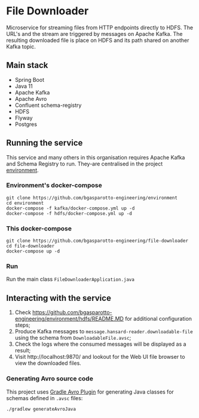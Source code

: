 # File Downloader
Microservice for streaming files from HTTP endpoints directly to HDFS. The URL's and the stream are triggered by
messages on Apache Kafka. The resulting downloaded file is place on HDFS and its path shared on another Kafka topic.

## Main stack
- Spring Boot
- Java 11
- Apache Kafka
- Apache Avro
- Confluent schema-registry
- HDFS
- Flyway
- Postgres

## Running the service
This service and many others in this organisation requires Apache Kafka and Schema Registry to run. They-are centralised
in the project [environment](https://github.com/bgasparotto-engineering/environment).

### Environment's docker-compose
```shell script
git clone https://github.com/bgasparotto-engineering/environment
cd environment
docker-compose -f kafka/docker-compose.yml up -d
docker-compose -f hdfs/docker-compose.yml up -d
```

### This docker-compose
```shell script
git clone https://github.com/bgasparotto-engineering/file-downloader
cd file-downloader
docker-compose up -d
```

### Run
Run the main class `FileDownloaderApplication.java`

## Interacting with the service
1. Check https://github.com/bgasparotto-engineering/environment/hdfs/README.MD for additional configuration steps;
2. Produce Kafka messages to `message.hansard-reader.downloadable-file` using the schema from `DownloadableFile.avsc`;
3. Check the logs where the consumed messages will be displayed as a result;
4. Visit http://localhost:9870/ and lookout for the Web UI file browser to view the downloaded files.

### Generating Avro source code
This project uses [Gradle Avro Plugin](https://github.com/davidmc24/gradle-avro-plugin) for generating Java classes for
schemas defined in `.avsc` files:
```shell script
./gradlew generateAvroJava
```

